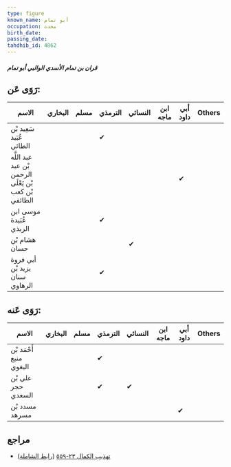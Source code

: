 ```yaml
---
type: figure
known_name: أبو تمام
occupation: محدث
birth_date:
passing_date:
tahdhib_id: 4862
---
```

##### قران بن تمام الأسدي الوالبي أبو تمام

## رَوَى عَن:
| الاسم                                                 | البخاري | مسلم | الترمذي | النسائي | ابن ماجه | أبي داود | Others |
| ----------------------------------------------------- | ------- | ---- | ------- | ------- | -------- | -------- | ------ |
| سَعِيد بْن عُبَيد الطائي                              |         |      | ✔       |         |          |          |        |
| عبد اللَّه بْن عبد الرحمن بْن يَعْلَى بْن كعب الطائفي |         |      |         |         |          | ✔        |        |
| موسى ابن عُبَيدة الربذي                               |         |      | ✔       |         |          |          |        |
| هشام بْن حسان                                         |         |      |         | ✔       |          |          |        |
| أبي فروة يزيد بْن سنان الرهاوي                        |         |      | ✔       |         |          |          |        |
## رَوَى عَنه:
| الاسم                   | البخاري | مسلم | الترمذي | النسائي | ابن ماجه | أبي داود | Others |
| ----------------------- | ------- | ---- | ------- | ------- | -------- | -------- | ------ |
| أَحْمَد بْن منيع البغوي |         |      | ✔       |         |          |          |        |
| علي بْن حجر السعدي      |         |      | ✔       | ✔       |          |          |        |
| مسدد بْن مسرهد          |         |      |         |         |          | ✔        |        |
## مراجع
- [تهذيب الكمال ٢٣-٥٥٩](obsidian://open?vault=Tahdhib-al-Kamal&file=Figures/٤٨٦٢-قران%20بن%20تمام%20الأسدي%20الوالبي%20أبو%20تمام) ([رابط الشاملة](https://shamela.ws/book/3722/12446))